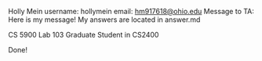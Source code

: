 Holly Mein
username: hollymein
email: hm917618@ohio.edu
Message to TA: Here is my message! My answers are located in answer.md

CS 5900 Lab 103 Graduate Student in CS2400

Done!